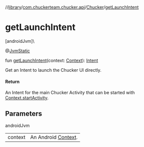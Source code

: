 //[library](../../../index.md)/[com.chuckerteam.chucker.api](../index.md)/[Chucker](index.md)/[getLaunchIntent](get-launch-intent.md)

# getLaunchIntent

[androidJvm]\

@[JvmStatic](https://kotlinlang.org/api/latest/jvm/stdlib/kotlin.jvm/-jvm-static/index.html)

fun [getLaunchIntent](get-launch-intent.md)(context: [Context](https://developer.android.com/reference/kotlin/android/content/Context.html)): [Intent](https://developer.android.com/reference/kotlin/android/content/Intent.html)

Get an Intent to launch the Chucker UI directly.

#### Return

An Intent for the main Chucker Activity that can be started with [Context.startActivity](https://developer.android.com/reference/kotlin/android/content/Context.html#startactivity).

## Parameters

androidJvm

| | |
|---|---|
| context | An Android [Context](https://developer.android.com/reference/kotlin/android/content/Context.html). |
